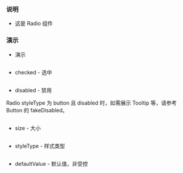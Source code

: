 ### 说明

*   这是 Radio 组件

### 演示

*   演示

```js {"codepath": "radio.jsx"}
```

*   checked - 选中

```js {"codepath": "radio-checked.jsx"}
```

*   disabled - 禁用

Radio styleType 为 button 且 disabled 时，如需展示 Tooltip 等，请参考 Button 的 fakeDisabled。

```js {"codepath": "radio-disabled.jsx"}
```

*   size - 大小

```js {"codepath": "radio-size.jsx"}
```

*   styleType - 样式类型

```js {"codepath": "radio-styleType.jsx"}
```

*   defaultValue - 默认值，非受控

```js {"codepath": "radio-uncontrolled.jsx"}
```

